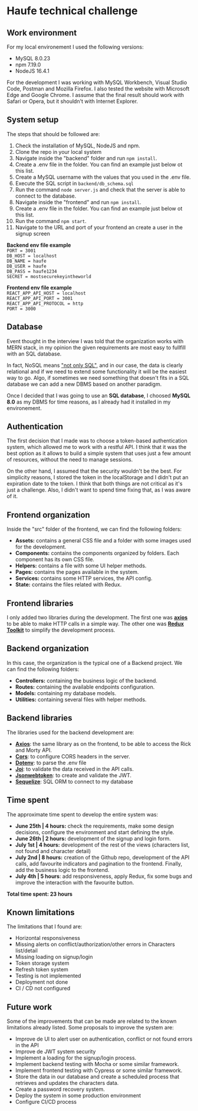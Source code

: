 # Haufe technical challenge
 
## Work environment

For my local environement I used the following versions:

 - MySQL 8.0.23
 - npm 7.19.0
 - NodeJS 16.4.1

For the development I was working with MySQL Workbench, Visual Studio Code, Postman and Mozilla Firefox.
I also tested the website with Microsoft Edge and Google Chrome. I assume that the final result should work with Safari or Opera, but it shouldn't with Internet Explorer.

## System setup
The steps that should be followed are:

 1. Check the installation of MySQL, NodeJS and npm.
 2. Clone the repo in your local system
 3. Navigate inside the "backend" folder and run `npm install`.
 4. Create a .env file in the folder. You can find an example just below ot this list.
 5. Create a MySQL username with the values that you used in the .env file.
 6. Execute the SQL script in `backend/db_schema.sql`
 7. Run the command `node server.js` and check that the server is able to connect to the database.
 8. Navigate inside the "frontend" and run `npm install`.
 9. Create a .env file in the folder. You can find an example just below ot this list.
 10. Run the command `npm start`. 
 11. Navigate to the URL and port of your frontend an create a user in the signup screen

**Backend env file example** <br>
`PORT = 3001`<br>
`DB_HOST = localhost` <br>
`DB_NAME = haufe` <br>
`DB_USER = haufe` <br>
`DB_PASS = haufe1234` <br>
`SECRET = mostsecurekeyintheworld` <br>

**Frontend env file example** <br>
`REACT_APP_API_HOST = localhost`<br>
`REACT_APP_API_PORT = 3001`<br>
`REACT_APP_API_PROTOCOL = http`<br>
`PORT = 3000`<br>

## Database
Event thought in the interview I was told that the organization works with MERN stack, in my opinion the given requirements are most easy to fullfill with an SQL database. 

In fact, NoSQL means ["not only SQL"](https://www.couchbase.com/resources/why-nosql), and in our case, the data is clearly relational and if we need to extend some functionality it will be the easiest way to go. Algo, if sometimes we need something that doesn't fits in a SQL database we can add a new DBMS based on another paradigm.

Once I decided that I was going to use an **SQL database**, I choosed **MySQL 8.0** as my DBMS for time reasons, as I already had it installed in my environement.


## Authentication
The first decision that I made was to choose a token-based authentication system, which allowed me to work with a restful API.
I think that it was the best option as it allows to build a simple system that uses just a few amount of resources, without the need to manage sessions. 

On the other hand, I assumed that the security wouldn't be the best. For simplicity reasons, I stored the token in the localStorage and I didn't put an expiration date to the token. I think that both things are not critical as it's just a challenge. Also, I didn't want to spend time fixing that, as I was aware of it.


## Frontend organization
Inside the "src" folder of the frontend, we can find the following folders:

 - **Assets:** contains a general CSS file and a folder with some images used for the development.
 - **Components:** contains the components organized by folders. Each component has its own CSS file.
 - **Helpers:** contains a file with some UI helper methods.
 - **Pages:** contains the pages available in the system.
 - **Services:** contains some HTTP services, the API config.
 - **State:** contains the files related with Redux.



## Frontend libraries
I only added two libraries during the development. The first one was [**axios**](https://www.npmjs.com/package/axios) to be able to make HTTP calls in a simple way. The other one was [**Redux Toolkit**](https://www.npmjs.com/package/@reduxjs/toolkit) to simplify the development process.
  

## Backend organization

In this case, the organization is the typical one of a Backend project. We can find the following folders:

 - **Controllers:** containing the business logic of the backend.
 - **Routes:** containing the available endpoints configuration.
 - **Models:** containing my database models.
 - **Utilities:** containing several files with helper methods.

## Backend libraries
The libraries used for the backend development are:

 - [**Axios**](https://www.npmjs.com/package/axios): the same library as on the frontend, to be able to access the Rick and Morty API.
 - [**Cors**](https://www.npmjs.com/package/cors): to configure CORS headers in the server.
 - [**Dotenv**](https://www.npmjs.com/package/dotenv): to parse the .env file
 - [**Joi**](https://www.npmjs.com/package/joi): to validate the data received in the API calls.
 - [**Jsonwebtoken**](https://www.npmjs.com/package/jsonwebtoken): to create and validate the JWT.
 - [**Sequelize**](https://www.npmjs.com/package/sequelize): SQL ORM to connect to my database

  
## Time spent
The approximate time spent to develop the entire system was:

 - **June 25th | 4 hours:** check the requirements, make some design decisions, configure the environment and start defining the style.
 - **June 26th | 2 hours:** development of the signup and login form.
 - **July 1st | 4 hours:** development of the rest of the views (characters list, not found and character detail)
 - **July 2nd | 8 hours:** creation of the Github repo, development of the API calls, add favourite indicators and pagination to the frontend. Finally, add the business logic to the frontend.
 - **July 4th | 5 hours**: add responsiveness, apply Redux, fix some bugs and improve the interaction with the favourite button.

**Total time spent: 23 hours** 

## Known limitations
The limitations that I found are:

 - Horizontal responsiveness
 - Missing alerts on conflict/authorization/other errors in Characters list/detail
 - Missing loading on signup/login
 - Token storage system
 - Refresh token system
 - Testing is not implemented
 - Deployment not done
 - CI / CD not configured

## Future work
Some of the improvements that can be made are related to the known limitations already listed. Some proposals to improve the system are:

 - Improve de UI to alert user on authentication, conflict or not found errors in the API
 - Improve de JWT system security
 - Implement a loading for the signup/login process.
 - Implement backend testing with Mocha or some similar framework.
 - Implement frontend testing with Cypress or some similar framework.
 - Store the data in our database and create a scheduled process that retrieves and updates the characters data.
 - Create a password recovery system.
 - Deploy the system in some production environment
 - Configure CI/CD process

